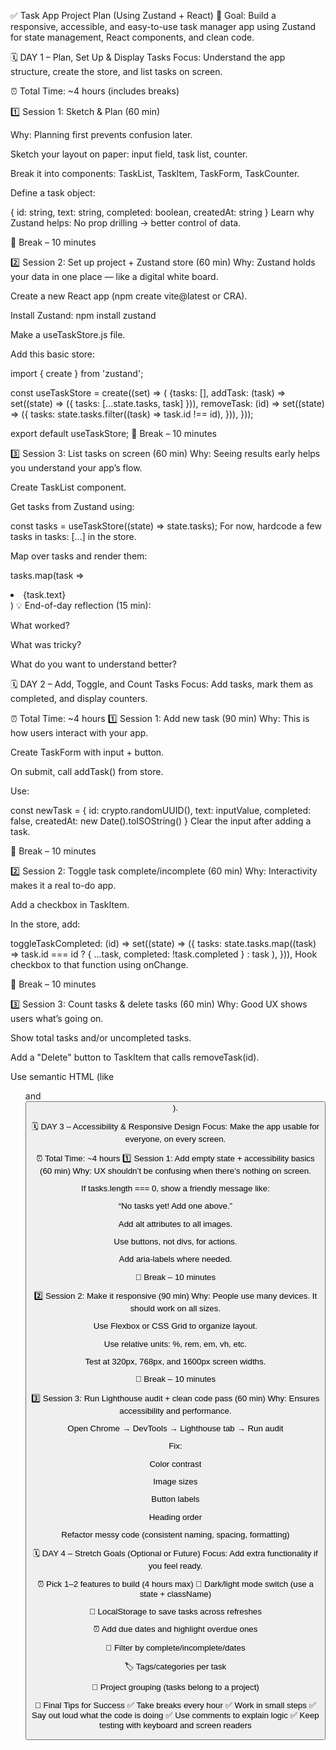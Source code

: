 ✅ Task App Project Plan (Using Zustand + React)
🧠 Goal:
Build a responsive, accessible, and easy-to-use task manager app using Zustand for state management, React components, and clean code.

🗓️ DAY 1 – Plan, Set Up & Display Tasks
Focus: Understand the app structure, create the store, and list tasks on screen.

⏰ Total Time: ~4 hours (includes breaks)

1️⃣ Session 1: Sketch & Plan (60 min)

Why: Planning first prevents confusion later.

Sketch your layout on paper: input field, task list, counter.

Break it into components: TaskList, TaskItem, TaskForm, TaskCounter.

Define a task object:

{
id: string,
text: string,
completed: boolean,
createdAt: string
}
Learn why Zustand helps: No prop drilling → better control of data.

🧘 Break – 10 minutes

2️⃣ Session 2: Set up project + Zustand store (60 min)
Why: Zustand holds your data in one place — like a digital white board.

Create a new React app (npm create vite@latest or CRA).

Install Zustand: npm install zustand

Make a useTaskStore.js file.

Add this basic store:

import { create } from 'zustand';

const useTaskStore = create((set) => (
{tasks: [],
addTask: (task) => set((state) => ({ tasks: [...state.tasks, task] })),
removeTask: (id) => set((state) => ({
tasks: state.tasks.filter((task) => task.id !== id),
})),
}));

export default useTaskStore;
🧘 Break – 10 minutes

3️⃣ Session 3: List tasks on screen (60 min)
Why: Seeing results early helps you understand your app’s flow.

Create TaskList component.

Get tasks from Zustand using:

const tasks = useTaskStore((state) => state.tasks);
For now, hardcode a few tasks in tasks: [...] in the store.

Map over tasks and render them:

tasks.map(task => <li>{task.text}</li>)
💡 End-of-day reflection (15 min):

What worked?

What was tricky?

What do you want to understand better?

🗓️ DAY 2 – Add, Toggle, and Count Tasks
Focus: Add tasks, mark them as completed, and display counters.

⏰ Total Time: ~4 hours
1️⃣ Session 1: Add new task (90 min)
Why: This is how users interact with your app.

Create TaskForm with input + button.

On submit, call addTask() from store.

Use:

const newTask = {
id: crypto.randomUUID(),
text: inputValue,
completed: false,
createdAt: new Date().toISOString()
}
Clear the input after adding a task.

🧘 Break – 10 minutes

2️⃣ Session 2: Toggle task complete/incomplete (60 min)
Why: Interactivity makes it a real to-do app.

Add a checkbox in TaskItem.

In the store, add:

toggleTaskCompleted: (id) =>
set((state) => ({
tasks: state.tasks.map((task) =>
task.id === id ? { ...task, completed: !task.completed } : task
),
})),
Hook checkbox to that function using onChange.

🧘 Break – 10 minutes

3️⃣ Session 3: Count tasks & delete tasks (60 min)
Why: Good UX shows users what’s going on.

Show total tasks and/or uncompleted tasks.

Add a "Delete" button to TaskItem that calls removeTask(id).

Use semantic HTML (like <ul> and <button>).

🗓️ DAY 3 – Accessibility & Responsive Design
Focus: Make the app usable for everyone, on every screen.

⏰ Total Time: ~4 hours
1️⃣ Session 1: Add empty state + accessibility basics (60 min)
Why: UX shouldn’t be confusing when there’s nothing on screen.

If tasks.length === 0, show a friendly message like:

“No tasks yet! Add one above.”

Add alt attributes to all images.

Use buttons, not divs, for actions.

Add aria-labels where needed.

🧘 Break – 10 minutes

2️⃣ Session 2: Make it responsive (90 min)
Why: People use many devices. It should work on all sizes.

Use Flexbox or CSS Grid to organize layout.

Use relative units: %, rem, em, vh, etc.

Test at 320px, 768px, and 1600px screen widths.

🧘 Break – 10 minutes

3️⃣ Session 3: Run Lighthouse audit + clean code pass (60 min)
Why: Ensures accessibility and performance.

Open Chrome → DevTools → Lighthouse tab → Run audit

Fix:

Color contrast

Image sizes

Button labels

Heading order

Refactor messy code (consistent naming, spacing, formatting)

🗓️ DAY 4 – Stretch Goals (Optional or Future)
Focus: Add extra functionality if you feel ready.

⏰ Pick 1–2 features to build (4 hours max)
🌙 Dark/light mode switch (use a state + className)

💾 LocalStorage to save tasks across refreshes

⏰ Add due dates and highlight overdue ones

🧮 Filter by complete/incomplete/dates

🏷️ Tags/categories per task

📂 Project grouping (tasks belong to a project)

🧠 Final Tips for Success
✅ Take breaks every hour
✅ Work in small steps
✅ Say out loud what the code is doing
✅ Use comments to explain logic
✅ Keep testing with keyboard and screen readers
